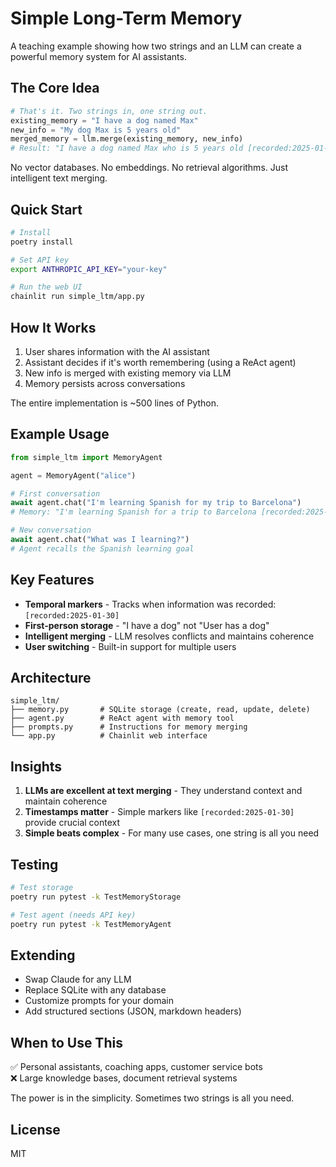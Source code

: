# Simple Long-Term Memory

A teaching example showing how two strings and an LLM can create a powerful memory system for AI assistants.

## The Core Idea

```python
# That's it. Two strings in, one string out.
existing_memory = "I have a dog named Max"
new_info = "My dog Max is 5 years old"
merged_memory = llm.merge(existing_memory, new_info)
# Result: "I have a dog named Max who is 5 years old [recorded:2025-01-30]"
```

No vector databases. No embeddings. No retrieval algorithms. Just intelligent text merging.

## Quick Start

```bash
# Install
poetry install

# Set API key
export ANTHROPIC_API_KEY="your-key"

# Run the web UI
chainlit run simple_ltm/app.py
```

## How It Works

1. User shares information with the AI assistant
2. Assistant decides if it's worth remembering (using a ReAct agent)
3. New info is merged with existing memory via LLM
4. Memory persists across conversations

The entire implementation is ~500 lines of Python.

## Example Usage

```python
from simple_ltm import MemoryAgent

agent = MemoryAgent("alice")

# First conversation
await agent.chat("I'm learning Spanish for my trip to Barcelona")
# Memory: "I'm learning Spanish for a trip to Barcelona [recorded:2025-01-30]"

# New conversation
await agent.chat("What was I learning?")
# Agent recalls the Spanish learning goal
```

## Key Features

- **Temporal markers** - Tracks when information was recorded: `[recorded:2025-01-30]`
- **First-person storage** - "I have a dog" not "User has a dog"  
- **Intelligent merging** - LLM resolves conflicts and maintains coherence
- **User switching** - Built-in support for multiple users

## Architecture

```
simple_ltm/
├── memory.py       # SQLite storage (create, read, update, delete)
├── agent.py        # ReAct agent with memory tool
├── prompts.py      # Instructions for memory merging
└── app.py          # Chainlit web interface
```

## Insights

1. **LLMs are excellent at text merging** - They understand context and maintain coherence
2. **Timestamps matter** - Simple markers like `[recorded:2025-01-30]` provide crucial context
3. **Simple beats complex** - For many use cases, one string is all you need

## Testing

```bash
# Test storage
poetry run pytest -k TestMemoryStorage

# Test agent (needs API key)
poetry run pytest -k TestMemoryAgent
```

## Extending

- Swap Claude for any LLM
- Replace SQLite with any database  
- Customize prompts for your domain
- Add structured sections (JSON, markdown headers)

## When to Use This

✅ Personal assistants, coaching apps, customer service bots  
❌ Large knowledge bases, document retrieval systems

The power is in the simplicity. Sometimes two strings is all you need.

## License

MIT